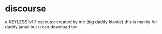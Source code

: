 # discourse
a KEYLESS lvl 7 executor created by me (big daddy klxntic)
this is mainly for daddy jamal but u can download too
